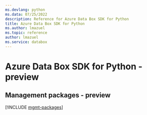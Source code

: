 ```yaml
---
ms.devlang: python
ms.data: 07/25/2022
description: Reference for Azure Data Box SDK for Python
title: Azure Data Box SDK for Python
ms.author: lmazuel
ms.topic: reference
author: lmazuel
ms.service: databox
---
```

# Azure Data Box SDK for Python - preview

## Management packages - preview
[!INCLUDE [mgmt-packages](data-box-mgmt-index.md)]